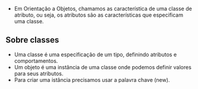 - Em Orientação a Objetos, chamamos as característica de uma classe de atributo, ou seja, os atributos são as características que especificam uma classe.

## Sobre classes
- Uma classe é uma especificação de um tipo, definindo atributos e comportamentos.
- Um objeto é uma instância de uma classe onde podemos definir valores para seus atributos.
- Para criar uma istância precisamos usar a palavra chave (new).	
